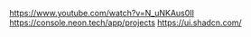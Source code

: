https://www.youtube.com/watch?v=N_uNKAus0II
https://console.neon.tech/app/projects
https://ui.shadcn.com/
